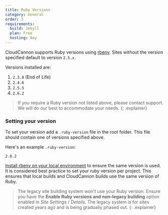```yaml
---
title: Ruby Versions
category: General
order: 3
requirements:
  build: Jekyll
  plan: Free
  hosting: Any
---
```


CloudCannon supports Ruby versions using [rbenv](https://github.com/rbenv/rbenv). Sites without the version specified default to version `2.5.x`.

Versions installed are:

1. `2.3.8` (End of Life)
2. `2.4.6`
3. `2.5.5`
4. `2.6.2`

> If you require a Ruby version not listed above, please contact support. We will do our best to accommodate your needs.
{: .explainer}

### Setting your version

To set your version add a `.ruby-version` file in the root folder. This file should contain one of versions specified above.

Here's an example `.ruby-version`:

```
2.6.2
```

[Install rbenv on your local environment](https://github.com/rbenv/rbenv#installation) to ensure the same version is used. It is considered best practice to set your ruby version per project. This ensures that local builds and CloudCannon builds use the same version of Ruby.

> The legacy site building system won't use your Ruby version. Ensure you have the **Enable Ruby versions and non-legacy building** option enabled in *Site Settings* / *Details*. The legacy system is for sites created years ago and is being gradually phased out.
{: .explainer}
